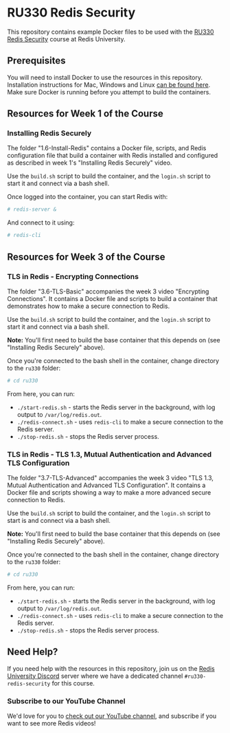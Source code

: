 # RU330 Redis Security

This repository contains example Docker files to be used with the [RU330 Redis Security](https://university.redislabs.com/courses/ru330/) course at Redis University.

## Prerequisites

You will need to install Docker to use the resources in this repository.  Installation instructions for Mac, Windows and Linux [can be found here](https://docs.docker.com/get-docker/).  Make sure Docker is running before you attempt to build the containers.

## Resources for Week 1 of the Course

### Installing Redis Securely

The folder "1.6-Install-Redis" contains a Docker file, scripts, and Redis configuration file that build a container with Redis installed and configured as described in week 1's "Installing Redis Securely" video.

Use the `build.sh` script to build the container, and the `login.sh` script to start it and connect via a bash shell.

Once logged into the container, you can start Redis with:

```bash
# redis-server &
```

And connect to it using:

```bash
# redis-cli
```

## Resources for Week 3 of the Course

### TLS in Redis - Encrypting Connections

The folder "3.6-TLS-Basic" accompanies the week 3 video "Encrypting Connections".  It contains a Docker file and scripts to build a container that demonstrates how to make a secure connection to Redis.

Use the `build.sh` script to build the container, and the `login.sh` script to start it and connect via a bash shell.

**Note:** You'll first need to build the base container that this depends on (see "Installing Redis Securely" above).

Once you're connected to the bash shell in the container, change directory to the `ru330` folder:

```bash
# cd ru330
```

From here, you can run:

* `./start-redis.sh` - starts the Redis server in the background, with log output to `/var/log/redis.out`.
* `./redis-connect.sh` - uses `redis-cli` to make a secure connection to the Redis server.
* `./stop-redis.sh` - stops the Redis server process.


### TLS in Redis - TLS 1.3, Mutual Authentication and Advanced TLS Configuration

The folder "3.7-TLS-Advanced" accompanies the week 3 video "TLS 1.3, Mutual Authentication and Advanced TLS Configuration".  It contains a Docker file and scripts showing a way to make a more advanced secure connection to Redis.

Use the `build.sh` script to build the container, and the `login.sh` script to start is and connect via a bash shell.

**Note:** You'll first need to build the base container that this depends on (see "Installing Redis Securely" above).

Once you're connected to the bash shell in the container, change directory to the `ru330` folder:

```bash
# cd ru330
```

From here, you can run:

* `./start-redis.sh` - starts the Redis server in the background, with log output to `/var/log/redis.out`.
* `./redis-connect.sh` - uses `redis-cli` to make a secure connection to the Redis server.
* `./stop-redis.sh` - stops the Redis server process.

## Need Help?

If you need help with the resources in this repository, join us on the [Redis University Discord](https://discord.gg/4StRkuH) server where we have a dedicated channel `#ru330-redis-security` for this course.

### Subscribe to our YouTube Channel

We'd love for you to [check out our YouTube channel](https://youtube.com/redislabs), and subscribe if you want to see more Redis videos!
